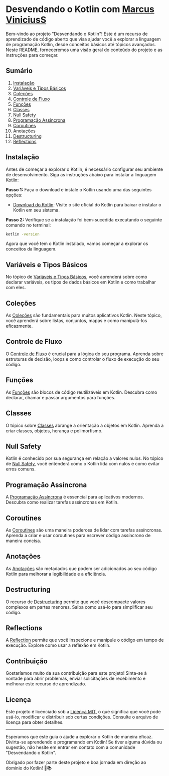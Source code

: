 # Desvendando o Kotlin com [Marcus ViniciusS](https://github.com/MarcusViniciusSS)

Bem-vindo ao projeto "Desvendando o Kotlin"! Este é um recurso de aprendizado de código aberto que visa ajudar você a explorar a linguagem de programação Kotlin, desde conceitos básicos até tópicos avançados. Neste README, forneceremos uma visão geral do conteúdo do projeto e as instruções para começar.

## Sumário

1. [Instalação](#instalação)
2. [Variáveis e Tipos Básicos](#variáveis-e-tipos-básicos)
3. [Coleções](#coleções)
4. [Controle de Fluxo](#controle-de-fluxo)
5. [Funções](#funções)
6. [Classes](#classes)
7. [Null Safety](#null-safety)
8. [Programação Assíncrona](#programação-assíncrona)
9. [Coroutines](#coroutines)
10. [Anotações](#anotações)
11. [Destructuring](#destructuring)
12. [Reflections](#reflections)

## Instalação

Antes de começar a explorar o Kotlin, é necessário configurar seu ambiente de desenvolvimento. Siga as instruções abaixo para instalar a linguagem Kotlin:

**Passo 1:** Faça o download e instale o Kotlin usando uma das seguintes opções:

- [Download do Kotlin](https://kotlinlang.org/docs/getting-started.html): Visite o site oficial do Kotlin para baixar e instalar o Kotlin em seu sistema.

**Passo 2:** Verifique se a instalação foi bem-sucedida executando o seguinte comando no terminal:

```bash
kotlin -version
```

Agora que você tem o Kotlin instalado, vamos começar a explorar os conceitos da linguagem.

## Variáveis e Tipos Básicos

No tópico de [Variáveis e Tipos Básicos](variavies-e-tipos-basicos), você aprenderá sobre como declarar variáveis, os tipos de dados básicos em Kotlin e como trabalhar com eles.

## Coleções

As [Coleções](/colecoes) são fundamentais para muitos aplicativos Kotlin. Neste tópico, você aprenderá sobre listas, conjuntos, mapas e como manipulá-los eficazmente.

## Controle de Fluxo

O [Controle de Fluxo](/controle-fluxo) é crucial para a lógica do seu programa. Aprenda sobre estruturas de decisão, loops e como controlar o fluxo de execução do seu código.

## Funções

As [Funções](/funcoes) são blocos de código reutilizáveis em Kotlin. Descubra como declarar, chamar e passar argumentos para funções.

## Classes

O tópico sobre [Classes](/classes) abrange a orientação a objetos em Kotlin. Aprenda a criar classes, objetos, herança e polimorfismo.

## Null Safety

Kotlin é conhecido por sua segurança em relação a valores nulos. No tópico de [Null Safety](/null-safety), você entenderá como o Kotlin lida com nulos e como evitar erros comuns.

## Programação Assíncrona

A [Programação Assíncrona](/programacao-assincrona) é essencial para aplicativos modernos. Descubra como realizar tarefas assíncronas em Kotlin.

## Coroutines

As [Coroutines](/coroutines) são uma maneira poderosa de lidar com tarefas assíncronas. Aprenda a criar e usar coroutines para escrever código assíncrono de maneira concisa.

## Anotações

As [Anotações](/anotacoes) são metadados que podem ser adicionados ao seu código Kotlin para melhorar a legibilidade e a eficiência.

## Destructuring

O recurso de [Destructuring](/destructuring) permite que você descompacte valores complexos em partes menores. Saiba como usá-lo para simplificar seu código.

## Reflections

A [Reflection](/reflections) permite que você inspecione e manipule o código em tempo de execução. Explore como usar a reflexão em Kotlin.

## Contribuição

Gostaríamos muito da sua contribuição para este projeto! Sinta-se à vontade para abrir problemas, enviar solicitações de recebimento e melhorar este recurso de aprendizado.

## Licença

Este projeto é licenciado sob a [Licença MIT](LICENSE), o que significa que você pode usá-lo, modificar e distribuir sob certas condições. Consulte o arquivo de licença para obter detalhes.

---

Esperamos que este guia o ajude a explorar o Kotlin de maneira eficaz. Divirta-se aprendendo e programando em Kotlin! Se tiver alguma dúvida ou sugestão, não hesite em entrar em contato com a comunidade "Desvendando o Kotlin".

Obrigado por fazer parte deste projeto e boa jornada em direção ao domínio do Kotlin! 🚀📚